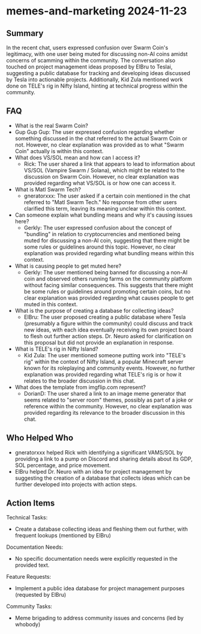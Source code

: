 # memes-and-marketing 2024-11-23

## Summary

In the recent chat, users expressed confusion over Swarm Coin's legitimacy, with one user being muted for discussing non-AI coins amidst concerns of scamming within the community. The conversation also touched on project management ideas proposed by ElBru to Teslai, suggesting a public database for tracking and developing ideas discussed by Tesla into actionable projects. Additionally, Kid Zula mentioned work done on TELE's rig in Nifty Island, hinting at technical progress within the community.

## FAQ

- What is the real Swarm Coin?
- Gup Gup Gup: The user expressed confusion regarding whether something discussed in the chat referred to the actual Swarm Coin or not. However, no clear explanation was provided as to what "Swarm Coin" actually is within this context.
- What does VS/SOL mean and how can I access it?
    - Rick: The user shared a link that appears to lead to information about VS/SOL (Vampire Swarm / Solana), which might be related to the discussion on Swarm Coin. However, no clear explanation was provided regarding what VS/SOL is or how one can access it.
- What is Matl Swarm Tech?
    - gneratorxxx: The user asked if a certain coin mentioned in the chat referred to "Matl Swarm Tech." No response from other users clarified this term, leaving its meaning unclear within this context.
- Can someone explain what bundling means and why it's causing issues here?
    - Gerkly: The user expressed confusion about the concept of "bundling" in relation to cryptocurrencies and mentioned being muted for discussing a non-AI coin, suggesting that there might be some rules or guidelines around this topic. However, no clear explanation was provided regarding what bundling means within this context.
- What is causing people to get muted here?
    - Gerkly: The user mentioned being banned for discussing a non-AI coin and observed others running farms on the community platform without facing similar consequences. This suggests that there might be some rules or guidelines around promoting certain coins, but no clear explanation was provided regarding what causes people to get muted in this context.
- What is the purpose of creating a database for collecting ideas?
    - ElBru: The user proposed creating a public database where Tesla (presumably a figure within the community) could discuss and track new ideas, with each idea eventually receiving its own project board to flesh out further action steps. Dr. Neuro asked for clarification on this proposal but did not provide an explanation in response.
- What is TELE's rig in Nifty Island?
    - Kid Zula: The user mentioned someone putting work into "TELE's rig" within the context of Nifty Island, a popular Minecraft server known for its roleplaying and community events. However, no further explanation was provided regarding what TELE's rig is or how it relates to the broader discussion in this chat.
- What does the template from imgflip.com represent?
    - DorianD: The user shared a link to an image meme generator that seems related to "server room" themes, possibly as part of a joke or reference within the community. However, no clear explanation was provided regarding its relevance to the broader discussion in this chat.

## Who Helped Who

- gneratorxxx helped Rick with identifying a significant VAMS/SOL by providing a link to a pump on Discord and sharing details about its GDP, SOL percentage, and price movement.
- ElBru helped Dr. Neuro with an idea for project management by suggesting the creation of a database that collects ideas which can be further developed into projects with action steps.

## Action Items

Technical Tasks:

- Create a database collecting ideas and fleshing them out further, with frequent lookups (mentioned by ElBru)

Documentation Needs:

- No specific documentation needs were explicitly requested in the provided text.

Feature Requests:

- Implement a public idea database for project management purposes (requested by ElBru)

Community Tasks:

- Meme brigading to address community issues and concerns (led by whobody)
